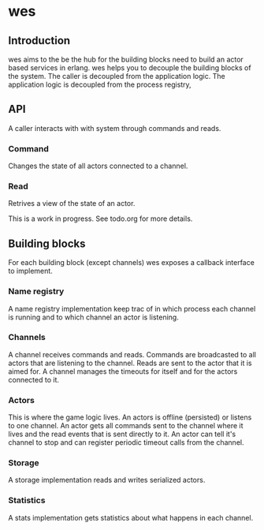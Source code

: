 # wes

## Introduction

wes aims to the be the hub for the building blocks need to build an
actor based services in erlang.
wes helps you to decouple the building blocks of the system.
The caller is decoupled from the application logic.
The application logic is decoupled from the process registry,

## API
A caller interacts with with system through commands and reads.

### Command
Changes the state of all actors connected to a channel.

### Read
Retrives a view of the state of an actor.

This is a work in progress. See todo.org for more details.

## Building blocks
For each building block (except channels) wes exposes a callback interface
to implement.

### Name registry
A name registry implementation keep trac of in which process each channel is
running and to which channel an actor is listening.

### Channels
A channel receives commands and reads.
Commands are broadcasted to all actors that are listening to the channel.
Reads are sent to the actor that it is aimed for.
A channel manages the timeouts for itself and for the actors connected to it.

### Actors
This is where the game logic lives.
An actors is offline (persisted) or listens to one channel.
An actor gets all commands sent to the channel where it lives and
the read events that is sent directly to it.
An actor can tell it's channel to stop and can register periodic
timeout calls from the channel.

### Storage
A storage implementation reads and writes serialized actors.

### Statistics
A stats implementation gets statistics about what happens in each channel.
